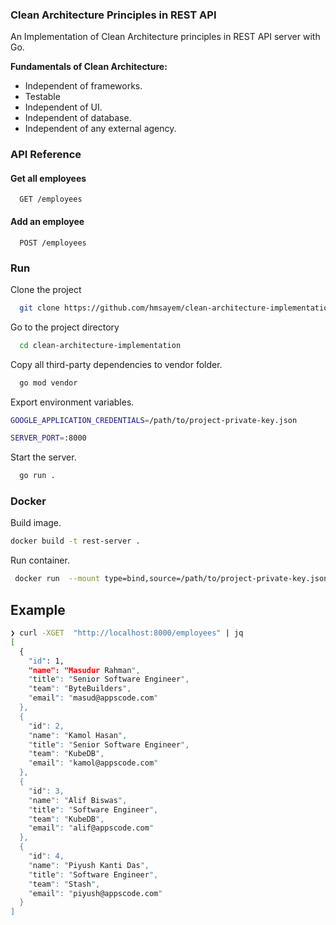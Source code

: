 ### Clean Architecture Principles in REST API
An Implementation of Clean Architecture principles in REST API server with Go.

**Fundamentals of Clean Architecture:**
- Independent of frameworks.
- Testable 
- Independent of UI.
- Independent of database.
- Independent of any external agency.

### API Reference

#### Get all employees

```http
  GET /employees
```


#### Add an employee

```http
  POST /employees
```

### Run

Clone the project

```bash
  git clone https://github.com/hmsayem/clean-architecture-implementation.git
```
Go to the project directory

```bash
  cd clean-architecture-implementation
```

Copy all third-party dependencies to vendor folder.

```bash
  go mod vendor
```

Export environment variables.

```bash
GOOGLE_APPLICATION_CREDENTIALS=/path/to/project-private-key.json

SERVER_PORT=:8000
```

Start the server.

```bash
  go run .
```

### Docker

Build image.

```bash
docker build -t rest-server .
```
Run container.

```bash
 docker run  --mount type=bind,source=/path/to/project-private-key.json,target=/run/secrets/project-private-key.json,readonly -p 8000:8000 rest-server
```

## Example
```bash
❯ curl -XGET  "http://localhost:8000/employees" | jq
[
  {
    "id": 1,
    "name": "Masudur Rahman",
    "title": "Senior Software Engineer",
    "team": "ByteBuilders",
    "email": "masud@appscode.com"
  },
  {
    "id": 2,
    "name": "Kamol Hasan",
    "title": "Senior Software Engineer",
    "team": "KubeDB",
    "email": "kamol@appscode.com"
  },
  {
    "id": 3,
    "name": "Alif Biswas",
    "title": "Software Engineer",
    "team": "KubeDB",
    "email": "alif@appscode.com"
  },
  {
    "id": 4,
    "name": "Piyush Kanti Das",
    "title": "Software Engineer",
    "team": "Stash",
    "email": "piyush@appscode.com"
  }
]

```

